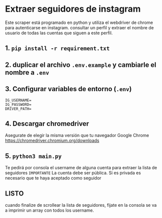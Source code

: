 # Extraer seguidores de instagram

Este scraper está programado en python y utiliza el webdriver de chrome para autenticarse en instagram. consultar un perfil y extraer el nombre de usuario de todas las cuentas que siguen a este perfil.

## 1. `pip install -r requirement.txt`

## 2. duplicar el archivo `.env.example` y cambiarle el nombre a `.env`

## 3. Configurar variables de entorno (`.env`)

```prooperties
IG_USERNAME=
IG_PASSWORD=
DRIVER_PATH=
```

## 4. Descargar chromedriver

Asegurate de elegir la misma versión que tu navegador Google Chrome
https://chromedriver.chromium.org/downloads

## 5. `python3 main.py`

Te pedirá por consola el username de alguna cuenta para extraer la lista de seguidores
`IMPORTANTE`
La cuenta debe ser pública. Si es privada es necesario que te haya aceptado como seguidor

## LISTO

cuando finalize de scrollear la lista de seguidores, fijate en la consola se va a imprimir un array con todos los username.
